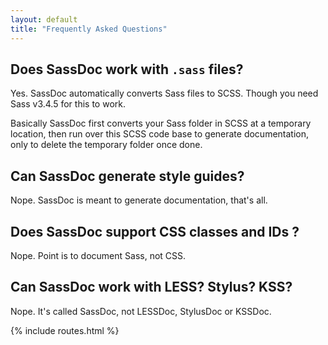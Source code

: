 ```yaml
---
layout: default
title: "Frequently Asked Questions"
---
```


## Does SassDoc work with `.sass` files?

Yes. SassDoc automatically converts Sass files to SCSS. Though you need Sass v3.4.5 for this to work.

Basically SassDoc first converts your Sass folder in SCSS at a temporary location, then run over this SCSS code base to generate documentation, only to delete the temporary folder once done.

## Can SassDoc generate style guides?

Nope. SassDoc is meant to generate documentation, that's all.

## Does SassDoc support CSS classes and IDs ?

Nope. Point is to document Sass, not CSS.

## Can SassDoc work with LESS? Stylus? KSS?

Nope. It's called SassDoc, not LESSDoc, StylusDoc or KSSDoc.

{% include routes.html %}
